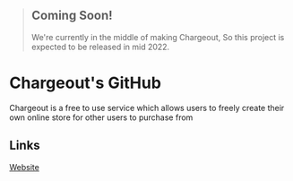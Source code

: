 > ## Coming Soon!
> We're currently in the middle of making Chargeout, So this project is expected to be released in mid 2022.

# Chargeout's GitHub
Chargeout is a free to use service which allows users to freely create their own online store for other users to purchase from

## Links
[Website](https://chargeout.io)
